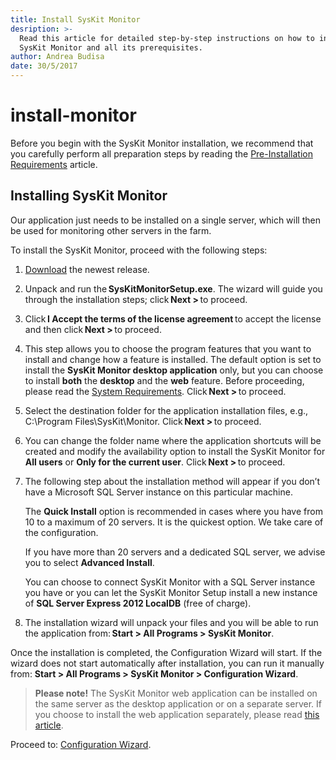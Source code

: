 ```yaml
---
title: Install SysKit Monitor
desription: >-
  Read this article for detailed step-by-step instructions on how to install the
  SysKit Monitor and all its prerequisites.
author: Andrea Budisa
date: 30/5/2017
---
```


# install-monitor

Before you begin with the SysKit Monitor installation, we recommend that you carefully perform all preparation steps by reading the [Pre-Installation Requirements](install-monitor.md#internal/requirements/pre-installation-requirements) article.

## Installing SysKit Monitor

Our application just needs to be installed on a single server, which will then be used for monitoring other servers in the farm.

To install the SysKit Monitor, proceed with the following steps:

1. [Download](https://www.syskit.com/products/monitor/download) the newest release.
2. Unpack and run the **SysKitMonitorSetup.exe**. The wizard will guide you through the installation steps; click **Next &gt;** to proceed.
3. Click **I Accept the terms of the license agreement** to accept the license and then click **Next &gt;** to proceed.
4. This step allows you to choose the program features that you want to install and change how a feature is installed. The default option is set to install the **SysKit Monitor desktop application** only, but you can choose to install **both** the **desktop** and the **web** feature. Before proceeding, please read the [System Requirements](install-monitor.md#internal/requirements/system-requirements). Click **Next &gt;** to proceed.
5. Select the destination folder for the application installation files, e.g., C:\Program Files\SysKit\Monitor. Click **Next &gt;** to proceed.
6. You can change the folder name where the application shortcuts will be created and modify the availability option to install the SysKit Monitor for **All users** or **Only for the current user**. Click **Next &gt;** to proceed.
7. The following step about the installation method will appear if you don’t have a Microsoft SQL Server instance on this particular machine.  

   The **Quick Install** option is recommended in cases where you have from 10 to a maximum of 20 servers. It is the quickest option. We take care of the configuration.  

   If you have more than 20 servers and a dedicated SQL server, we advise you to select **Advanced Install**.

   You can choose to connect SysKit Monitor with a SQL Server instance you have or you can let the SysKit Monitor Setup install a new instance of **SQL Server Express 2012 LocalDB** \(free of charge\).

8. The installation wizard will unpack your files and you will be able to run the application from: **Start &gt; All Programs &gt; SysKit Monitor**.

Once the installation is completed, the Configuration Wizard will start. If the wizard does not start automatically after installation, you can run it manually from: **Start &gt; All Programs &gt; SysKit Monitor &gt; Configuration Wizard**.

> **Please note!** The SysKit Monitor web application can be installed on the same server as the desktop application or on a separate server. If you choose to install the web application separately, please read [this article](install-monitor.md#internal/installation-configuration/configuration-wizard/configure-monitor).

Proceed to: [Configuration Wizard](install-monitor.md#internal/installation-configuration/configuration-wizard/configure-monitor).

